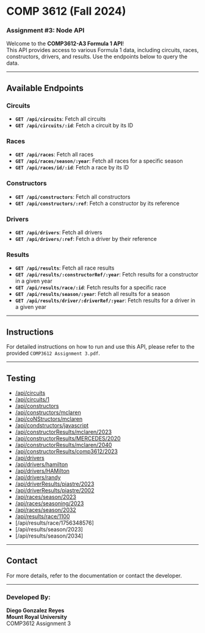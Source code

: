 # COMP 3612 (Fall 2024)  
### Assignment #3: Node API  

Welcome to the **COMP3612-A3 Formula 1 API**!  
This API provides access to various Formula 1 data, including circuits, races, constructors, drivers, and results. Use the endpoints below to query the data.

---

## Available Endpoints  

### **Circuits**  
- **`GET /api/circuits`**: Fetch all circuits  
- **`GET /api/circuits/:id`**: Fetch a circuit by its ID  

### **Races**  
- **`GET /api/races`**: Fetch all races  
- **`GET /api/races/season/:year`**: Fetch all races for a specific season  
- **`GET /api/races/id/:id`**: Fetch a race by its ID  

### **Constructors**  
- **`GET /api/constructors`**: Fetch all constructors  
- **`GET /api/constructors/:ref`**: Fetch a constructor by its reference  

### **Drivers**  
- **`GET /api/drivers`**: Fetch all drivers  
- **`GET /api/drivers/:ref`**: Fetch a driver by their reference  

### **Results**  
- **`GET /api/results`**: Fetch all race results  
- **`GET /api/results/:constructorRef/:year`**: Fetch results for a constructor in a given year  
- **`GET /api/results/race/:id`**: Fetch results for a specific race  
- **`GET /api/results/season/:year`**: Fetch all results for a season  
- **`GET /api/results/driver/:driverRef/:year`**: Fetch results for a driver in a given year  

---

## Instructions  

For detailed instructions on how to run and use this API, please refer to the provided `COMP3612 Assignment 3.pdf`.  

---
## Testing



- [/api/circuits](https://your-host-url/api/circuits) 
- [/api/circuits/1](https://your-host-url/api/circuits/1)  
- [/api/constructors](https://your-host-url/api/constructors)  
- [/api/constructors/mclaren](https://your-host-url/api/constructors/mclaren) 
- [/api/coNStructors/mclaren](https://your-host-url/api/constructors/javascript)
- [/api/condstructors/javascript](https://your-host-url/api/constructors/javascript)
- [/api/constructorResults/mclaren/2023](https://your-host-url/api/constructorResults/mclaren/2023)
- [/api/constructorResults/MERCEDES/2020](https://your-host-url/api/constructorResults/MERCEDES/2020)
- [/api/constructorResults/mclaren/2040](https://your-host-url/api/constructorResults/mclaren/2040) 
- [/api/constructorResults/comp3612/2023]()
- [/api/drivers](https://your-host-url/api/drivers)
- [/api/drivers/hamilton](https://your-host-url/api/drivers/hamilton)
- [/api/drivers/HAMilton](https://your-host-url/api/driverResults/piastre/2023)
- [/api/drivers/randy](https://your-host-url/api/driverResults/piastre/2002)
- [/api/driverResults/piastre/2023](https://your-host-url/api/races/season/2023)
- [/api/driverResults/piastre/2002](https://your-host-url/api/races/season/2032)
- [/api/races/season/2023](https://your-host-url/api/results/race/1100)
- [/api/races/seasoning/2023](https://your-host-url/api/results/race/1756348576)
- [/api/races/season/2032](https://your-host-url/api/results/season/2023)
- [/api/results/race/1100](https://your-host-url/api/results/season/2034)
- [/api/results/race/1756348576]
- [/api/results/season/2023]
- [/api/results/season/2034]

---

## Contact  

For more details, refer to the documentation or contact the developer.  

---

### Developed By:  
**Diego Gonzalez Reyes**  
**Mount Royal University**  
COMP3612 Assignment 3  


